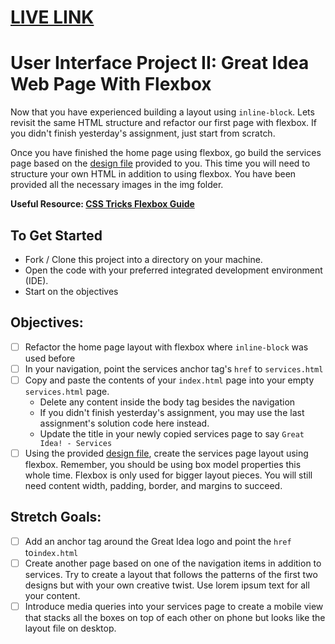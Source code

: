 # [LIVE LINK](https://ethiapath.github.io/UI-II-Flexbox/)

# User Interface Project II: Great Idea Web Page With Flexbox

Now that you have experienced building a layout using `inline-block`.  Lets revisit the same HTML structure and refactor our first page with flexbox.  If you didn't finish yesterday's assignment, just start from scratch.

Once you have finished the home page using flexbox, go build the services page based on the [design file](design-files/services-desktop-design.png) provided to you.  This time you will need to structure your own HTML in addition to using flexbox.  You have been provided all the necessary images in the img folder.   


**Useful Resource: [CSS Tricks Flexbox Guide](https://css-tricks.com/snippets/css/a-guide-to-flexbox/)**

## To Get Started

* Fork / Clone this project into a directory on your machine.
* Open the code with your preferred integrated development environment (IDE).
* Start on the objectives

## Objectives:

- [ ] Refactor the home page layout with flexbox where `inline-block` was used before
- [ ] In your navigation, point the services anchor tag's `href` to `services.html`
- [ ] Copy and paste the contents of your `index.html` page into your empty `services.html` page.  
  - Delete any content inside the body tag besides the navigation 
  - If you didn't finish yesterday's assignment, you may use the last assignment's solution code here instead.
  - Update the title in your newly copied services page to say `Great Idea! - Services`
- [ ] Using the provided [design file](design-files/services-desktop-design.png), create the services page layout using flexbox.  Remember, you should be using box model properties this whole time.  Flexbox is only used for bigger layout pieces.  You will still need content width, padding, border, and margins to succeed. 

## Stretch Goals: 
- [ ] Add an anchor tag around the Great Idea logo and point the `href` to`index.html`
- [ ] Create another page based on one of the navigation items in addition to services.  Try to create a layout that follows the patterns of the first two designs but with your own creative twist.  Use lorem ipsum text for all your content.
- [ ] Introduce media queries into your services page to create a mobile view that stacks all the boxes on top of each other on phone but looks like the layout file on desktop.
